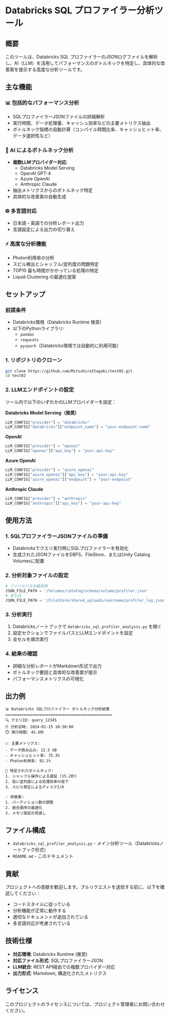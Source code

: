 # Databricks SQL プロファイラー分析ツール

## 概要

このツールは、Databricks SQL プロファイラーのJSONログファイルを解析し、AI（LLM）を活用してパフォーマンスのボトルネックを特定し、具体的な改善案を提示する高度な分析ツールです。

## 主な機能

### 📊 包括的なパフォーマンス分析
- SQLプロファイラーJSONファイルの詳細解析
- 実行時間、データ処理量、キャッシュ効率などの主要メトリクス抽出
- ボトルネック指標の自動計算（コンパイル時間比率、キャッシュヒット率、データ選択性など）

### 🤖 AI によるボトルネック分析
- **複数LLMプロバイダー対応**: 
  - Databricks Model Serving
  - OpenAI GPT-4
  - Azure OpenAI
  - Anthropic Claude
- 抽出メトリクスからのボトルネック特定
- 具体的な改善案の自動生成

### 🌐 多言語対応
- 日本語・英語での分析レポート出力
- 言語設定による出力の切り替え

### ⚡ 高度な分析機能
- Photon利用率の分析
- スピル検出とシャッフル/並列度の問題特定
- TOP10 最も時間がかかっている処理の特定
- Liquid Clustering の最適化提案

## セットアップ

### 前提条件
- Databricks環境（Databricks Runtime 推奨）
- 以下のPythonライブラリ:
  - `pandas`
  - `requests`
  - `pyspark`（Databricks環境では自動的に利用可能）

### 1. リポジトリのクローン
```bash
git clone https://github.com/MitsuhiroItagaki/test02.git
cd test02
```

### 2. LLMエンドポイントの設定
ツール内で以下のいずれかのLLMプロバイダーを設定：

**Databricks Model Serving（推奨）**
```python
LLM_CONFIG["provider"] = "databricks"
LLM_CONFIG["databricks"]["endpoint_name"] = "your-endpoint-name"
```

**OpenAI**
```python
LLM_CONFIG["provider"] = "openai"
LLM_CONFIG["openai"]["api_key"] = "your-api-key"
```

**Azure OpenAI**
```python
LLM_CONFIG["provider"] = "azure_openai"
LLM_CONFIG["azure_openai"]["api_key"] = "your-api-key"
LLM_CONFIG["azure_openai"]["endpoint"] = "your-endpoint"
```

**Anthropic Claude**
```python
LLM_CONFIG["provider"] = "anthropic"
LLM_CONFIG["anthropic"]["api_key"] = "your-api-key"
```

## 使用方法

### 1. SQLプロファイラーJSONファイルの準備
- Databricksでクエリ実行時にSQLプロファイラーを有効化
- 生成されたJSONファイルをDBFS、FileStore、またはUnity Catalog Volumesに配置

### 2. 分析対象ファイルの設定
```python
# ファイルパスの設定例
JSON_FILE_PATH = '/Volumes/catalog/schema/volume/profiler.json'
# または
JSON_FILE_PATH = '/FileStore/shared_uploads/username/profiler_log.json'
```

### 3. 分析実行
1. Databricksノートブックで `databricks_sql_profiler_analysis.py` を開く
2. 設定セクションでファイルパスとLLMエンドポイントを設定
3. 全セルを順次実行

### 4. 結果の確認
- 詳細な分析レポートがMarkdown形式で出力
- ボトルネック要因と具体的な改善案が提示
- パフォーマンスメトリクスの可視化

## 出力例

```
📊 Databricks SQLプロファイラー ボトルネック分析結果
===============================================
🔍 クエリID: query_12345
⏰ 分析日時: 2024-01-15 10:30:00
⏱️ 実行時間: 45.6秒

📈 主要メトリクス:
- データ読み込み: 12.5 GB
- キャッシュヒット率: 75.3%
- Photon利用率: 92.1%

🎯 特定されたボトルネック:
1. シャッフル操作による遅延 (15.2秒)
2. 低い並列度による処理効率の低下
3. スピル発生によるディスクI/O

💡 改善案:
1. パーティション数の調整
2. 結合順序の最適化
3. メモリ設定の見直し
```

## ファイル構成

- `databricks_sql_profiler_analysis.py` - メイン分析ツール（Databricksノートブック形式）
- `README.md` - このドキュメント

## 貢献

プロジェクトへの貢献を歓迎します。プルリクエストを送信する前に、以下を確認してください：

- コードスタイルに従っている
- 分析機能が正常に動作する
- 適切なドキュメントが追加されている
- 多言語対応が考慮されている

## 技術仕様

- **対応環境**: Databricks Runtime (推奨)
- **対応ファイル形式**: SQLプロファイラーJSON
- **LLM統合**: REST API経由での複数プロバイダー対応
- **出力形式**: Markdown, 構造化されたメトリクス

## ライセンス

このプロジェクトのライセンスについては、プロジェクト管理者にお問い合わせください。 